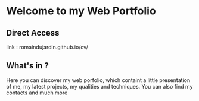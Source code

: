 # Welcome to my Web Portfolio
## Direct Access
link : romaindujardin.github.io/cv/

## What's in ?
Here you can discover my web porfolio, which containt a little presentation of me, my latest projects, my qualities and techniques. You can also find my contacts and much more
